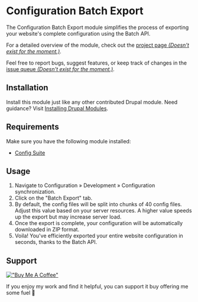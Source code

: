 # Configuration Batch Export

The Configuration Batch Export module simplifies the process of exporting your website's complete configuration using the Batch API.

For a detailed overview of the module, check out the
[project page *(Doesn't exist for the moment.)*](https://www.drupal.org/project).

Feel free to report bugs, suggest features, or keep track of changes in the
[issue queue *(Doesn't exist for the moment.)*](https://www.drupal.org/project/issues).

## Installation

Install this module just like any other contributed Drupal module. Need guidance? Visit 
[Installing Drupal Modules](https://www.drupal.org/docs/extending-drupal/installing-drupal-modules).

## Requirements

Make sure you have the following module installed:

- [Config Suite](https://www.drupal.org/project/config_suite)

## Usage

1. Navigate to Configuration » Development » Configuration synchronization.
2. Click on the "Batch Export" tab.
3. By default, the config files will be split into chunks of 40 config files. Adjust this value based on your server resources. A higher value speeds up the export but may increase server load.
4. Once the export is complete, your configuration will be automatically downloaded in ZIP format.
5. Voila! You've efficiently exported your entire website configuration in seconds, thanks to the Batch API.

## Support

[!["Buy Me A Coffee"](https://www.buymeacoffee.com/assets/img/custom_images/orange_img.png)](https://www.buymeacoffee.com/zilloww)

If you enjoy my work and find it helpful, you can support it buy offering me some fuel 🚀